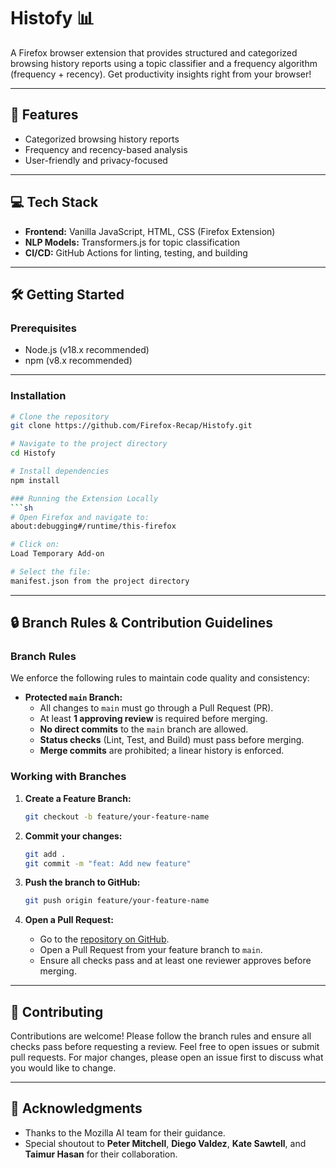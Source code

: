 # Histofy 📊
A Firefox browser extension that provides structured and categorized browsing history reports using a topic classifier and a frequency algorithm (frequency + recency). Get productivity insights right from your browser!

---

## 🚀 Features
- Categorized browsing history reports
- Frequency and recency-based analysis
- User-friendly and privacy-focused

---

## 💻 Tech Stack
- **Frontend:** Vanilla JavaScript, HTML, CSS (Firefox Extension)
- **NLP Models:** Transformers.js for topic classification
- **CI/CD:** GitHub Actions for linting, testing, and building

---

## 🛠 Getting Started

### Prerequisites
- Node.js (v18.x recommended)
- npm (v8.x recommended)

---

### Installation
```sh
# Clone the repository
git clone https://github.com/Firefox-Recap/Histofy.git

# Navigate to the project directory
cd Histofy

# Install dependencies
npm install

### Running the Extension Locally
```sh
# Open Firefox and navigate to:
about:debugging#/runtime/this-firefox

# Click on:
Load Temporary Add-on

# Select the file:
manifest.json from the project directory
```
---

## 🔒 Branch Rules & Contribution Guidelines

### Branch Rules
We enforce the following rules to maintain code quality and consistency:
- **Protected `main` Branch:**
  - All changes to `main` must go through a Pull Request (PR).
  - At least **1 approving review** is required before merging.
  - **No direct commits** to the `main` branch are allowed.
  - **Status checks** (Lint, Test, and Build) must pass before merging.
  - **Merge commits** are prohibited; a linear history is enforced.

### Working with Branches
1. **Create a Feature Branch:**
    ```sh
    git checkout -b feature/your-feature-name
    ```

2. **Commit your changes:**
    ```sh
    git add .
    git commit -m "feat: Add new feature"
    ```

3. **Push the branch to GitHub:**
    ```sh
    git push origin feature/your-feature-name
    ```

4. **Open a Pull Request:**
    - Go to the [repository on GitHub](https://github.com/Firefox-Recap/Histofy).
    - Open a Pull Request from your feature branch to `main`.
    - Ensure all checks pass and at least one reviewer approves before merging.

---

## 🤝 Contributing
Contributions are welcome! Please follow the branch rules and ensure all checks pass before requesting a review. Feel free to open issues or submit pull requests. For major changes, please open an issue first to discuss what you would like to change.

---

## 🙏 Acknowledgments
- Thanks to the Mozilla AI team for their guidance.
- Special shoutout to **Peter Mitchell**, **Diego Valdez**, **Kate Sawtell**, and **Taimur Hasan** for their collaboration.

